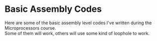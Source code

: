 # Basic Assembly Codes
Here are some of the basic assembly level codes I've written during the Microprocessors course.<br>
Some of them will work, others will use some kind of loophole to work.

